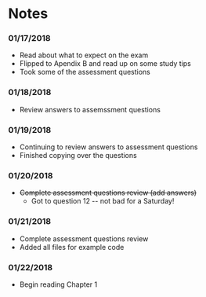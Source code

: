 # Notes
### 01/17/2018
- Read about what to expect on the exam
- Flipped to Apendix B and read up on some study tips
- Took some of the assessment questions
### 01/18/2018
- Review answers to assemssment questions
### 01/19/2018
- Continuing to review answers to assessment questions
- Finished copying over the questions
### 01/20/2018
- ~~Complete assessment questions review (add answers)~~
  - Got to question 12 -- not bad for a Saturday!
### 01/21/2018
- Complete assessment questions review
- Added all files for example code
### 01/22/2018
- Begin reading Chapter 1
